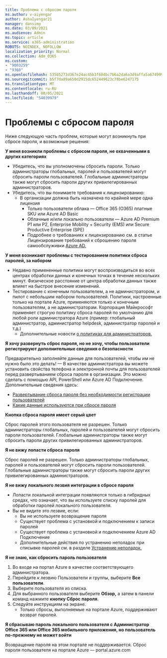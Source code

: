 ```yaml
---
title: Проблема с сбросом пароля
ms.author: v-aiyengar
author: AshaIyengar21
manager: dansimp
ms.date: 03/09/2021
ms.audience: Admin
ms.topic: article
ms.service: o365-administration
ROBOTS: NOINDEX, NOFOLLOW
localization_priority: Normal
ms.collection: Adm_O365
ms.custom:
- "9003259"
- "9360"
ms.openlocfilehash: 535b5273d367e24ac45b3f60dbc7b6a2da6a3d9affa5a67499989d19a1904768
ms.sourcegitcommit: b5f7da89a650d2915dc652449623c78be6247175
ms.translationtype: MT
ms.contentlocale: ru-RU
ms.lasthandoff: 08/05/2021
ms.locfileid: "54039979"
---
```

# <a name="problems-resetting-password"></a>Проблемы с сбросом пароля

Ниже следующую часть проблем, которые могут возникнуть при сбросе пароля, и возможные решения:

**У меня возникли проблемы с сбросом пароля, не охваченными в других категориях**

- Убедитесь, что вы уполномочены сбросить пароли. Только администраторы глобальных, паролей и пользователей могут сбросить пароли пользователей. Глобальные администраторы также могут сбросить пароли других привилегированных администраторов.
- Убедитесь, что вы понимаете требования к лицензированию:
    - В организации должна быть назначена по крайней мере одна лицензия
        - Только пользователи облака — Office 365 (O365) платные SKU или Azure AD Basic
        - Облачные и/или локально пользователи — Azure AD Premium P1 или P2, Enterprise Mobility + Security (EMS) или Secure Productive Enterprise (SPE)
        - Подробнее о требованиях к лицензированию см. в статье Лицензирование требований к сброшению пароля самообслуживки [Azure AD.](https://docs.microsoft.com/azure/active-directory/active-directory-passwords-licensing?WT.mc_id=Portal-Microsoft_Azure_Support)

**У меня возникают проблемы с тестированием политики сброса паролей, за набором**

- Недавно примененные политики могут воспроизводиться во всех центрах обработки данных и конечных точках в течение нескольких минут. Физическое расстояние от центра обработки данных также влияет на быстрое внесение изменений.
- Тестирование с конечным пользователем, а не администратором, и пилот с небольшим набором пользователей. Политики, настроенные только на портале Azure, применяются только к конечным пользователям, а не администраторам. Корпорация Майкрософт применяет строгую политику сброса паролей по умолчанию для любой роли администратора Azure (пример: глобальный администратор, администратор helpdesk, администратор паролей и т.д.)
    - Дополнительные новости [о политиках для администраторов.](https://docs.microsoft.com/azure/active-directory/active-directory-passwords-policy?WT.mc_id=Portal-Microsoft_Azure_Support#administrator-password-policy-differences)

**Я хочу развернуть сброс пароля, но не хочу, чтобы пользователи регистрируют дополнительные сведения о безопасности**

Предварительно заполняйте данные для пользователей, чтобы им не нужно было это делать! — В качестве администратора вы можете установить свойства телефона и электронной почты для пользователей перед развертыванием сброса пароля в организации. Это можно сделать с помощью API, PowerShell или Azure AD Подключение. Дополнительные сведения здесь:
- [Развертывание сброса пароля без необходимости регистрации пользователей](https://docs.microsoft.com/azure/active-directory/active-directory-passwords-policy?WT.mc_id=Portal-Microsoft_Azure_Support#administrator-password-policy-differences)
- [Какие данные используются при сбросе пароля](https://docs.microsoft.com/azure/active-directory/active-directory-passwords-data?WT.mc_id=Portal-Microsoft_Azure_Support)

**Кнопка сброса пароля имеет серый цвет**

Сброс паролей этого пользователя не разрешен. Только администраторы глобальных, паролей и пользователей могут сбросить пароли пользователей. Глобальные администраторы также могут сбросить пароли других привилегированных администраторов.

**Я не вижу лопасти сброса пароля**

Сброс паролей не разрешен. Только администраторы глобальных, паролей и пользователей могут сбросить пароли пользователей. Глобальные администраторы также могут сбросить пароли других привилегированных администраторов.

**Я не вижу локального лезвия интеграции в сбросе пароля**

- Лопасти локальной интеграции появляются только в гибридных средах, что означает, что вы используете списку паролей для обработки паролей локального пользователя.
- Вы не видите это лезвие, если:
    - Вы не используете возвращение пароля
    - Существует проблема с установкой и подключением к записи паролей
    - Существует проблема с установкой и подключением Azure AD Подключение
    - Дополнительные действия по устранению неполадок при списывке паролей см. в разделе [Устранение неполадок.](https://docs.microsoft.com/azure/active-directory/active-directory-passwords-data?WT.mc_id=Portal-Microsoft_Azure_Support)

**Я не знаю, как сбросить пароль пользователя**

1. Во входе на портал Azure в качестве соответствующего администратора.
1. Перейдите к лезвию Пользователи и группы, выберите **Все пользователи**.
1. Выберите пользователя из списка.
1. Для выбранного пользователя выберите **Обзор,** а затем в панели команд нажмите **кнопку Сброс пароля**.
1. Следуйте инструкциям на экране.
    - Только сбросы, выполняемые на портале Azure, поддерживают возврат паролей.

**Я сбрасываю пароль локального пользователя с Администратор Office 365 или Office 365 мобильного приложения, но пользователь по-прежнему не может войти**

Возвращение пароля на этом портале не поддерживается. Сброс пароля пользователя на портале Azure — portal.azure.com

